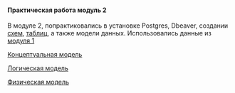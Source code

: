 #### Практическая работа модуль 2
В модуле 2, попрактиковались в установке Postgres, Dbeaver, создании [схем](https://github.com/Alexander-Nakoskin/datalearn/tree/main/DE101/module2/2-4), [таблиц](https://github.com/Alexander-Nakoskin/datalearn/tree/main/DE101/module2/2-3), а также модели данных.
Использовались данные из [модуля 1](https://github.com/Alexander-Nakoskin/datalearn/blob/main/DE101/module1/Sample%20-%20Superstore.xls)

[Концептуальная модель](https://github.com/Alexander-Nakoskin/datalearn/blob/main/DE101/module2/2-4/%D0%9A%D0%BE%D0%BD%D1%86%D0%B5%D0%BF%D1%82%D1%83%D0%B0%D0%BB%D1%8C%D0%BD%D0%B0%D1%8F%20%D0%BC%D0%BE%D0%B4%D0%B5%D0%BB%D1%8C.png)

[Логическая модель](https://github.com/Alexander-Nakoskin/datalearn/blob/main/DE101/module2/2-4/%D0%9B%D0%BE%D0%B3%D0%B8%D1%87%D0%B5%D1%81%D0%BA%D0%B0%D1%8F%20%D0%BC%D0%BE%D0%B4%D0%B5%D0%BB%D1%8C.png)

[Физическая модель](https://github.com/Alexander-Nakoskin/datalearn/blob/main/DE101/module2/2-4/%D0%A4%D0%B8%D0%B7%D0%B8%D1%87%D0%B5%D1%81%D0%BA%D0%B0%D1%8F%20%D0%BC%D0%BE%D0%B4%D0%B5%D0%BB%D1%8C.png)



